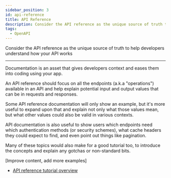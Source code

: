 ```yaml
---
sidebar_position: 3
id: api-reference
title: API Reference
description: Consider the API reference as the unique source of truth to help developers understand how your API works
tags:
  - OpenAPI
---
```


Consider the API reference as the unique source of truth to help developers understand how your API works

---

Documentation is an asset that gives developers context and eases them into coding using your app.

An API reference should focus on all the endpoints (a.k.a "operations") available in an API
and help explain potential input and output values that can be in requests and responses.

Some API reference documentation will only show an example, but it's more useful to expand upon that
and explain not only what those values mean, but what other values could also be valid in various contexts.

API documentation is also useful to show users which endpoints need which authentication methods (or security schemes),
what cache headers they could expect to find, and even point out things like pagination.

Many of these topics would also make for a good tutorial too,
to introduce the concepts and explain any gotchas or non-standard bits.

[Improve content, add more examples]



- [API reference tutorial overview](https://idratherbewriting.com/learnapidoc/docapis_api_reference_tutorial_overview.html)

